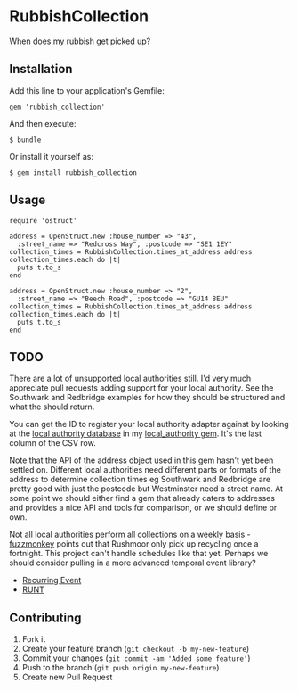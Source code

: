# RubbishCollection

When does my rubbish get picked up?


## Installation

Add this line to your application's Gemfile:

    gem 'rubbish_collection'

And then execute:

    $ bundle

Or install it yourself as:

    $ gem install rubbish_collection


## Usage

    require 'ostruct'

    address = OpenStruct.new :house_number => "43",
      :street_name => "Redcross Way", :postcode => "SE1 1EY"
    collection_times = RubbishCollection.times_at_address address
    collection_times.each do |t|
      puts t.to_s
    end

    address = OpenStruct.new :house_number => "2",
      :street_name => "Beech Road", :postcode => "GU14 8EU"
    collection_times = RubbishCollection.times_at_address address
    collection_times.each do |t|
      puts t.to_s
    end


## TODO

There are a lot of unsupported local authorities still. I'd very much appreciate
pull requests adding support for your local authority. See the Southwark and
Redbridge examples for how they should be structured and what the should return.

You can get the ID to register your local authority adapter against by looking
at the [local authority database][0] in my [local\_authority gem][1]. It's the
last column of the CSV row.

Note that the API of the address object used in this gem hasn't yet been settled
on. Different local authorities need different parts or formats of the address
to determine collection times eg Southwark and Redbridge are pretty good with
just the postcode but Westminster need a street name. At some point we should
either find a gem that already caters to addresses and provides a nice API and
tools for comparison, or we should define or own.

Not all local authorities perform all collections on a weekly basis -
[fuzzmonkey][2] points out that Rushmoor only pick up recycling once a
fortnight. This project can't handle schedules like that yet. Perhaps we
should consider pulling in a more advanced temporal event library?

  * [Recurring Event][3]
  * [RUNT][4]

[0]: https://raw.github.com/craigw/local_authority/master/db/local_authorities.csv
[1]: https://github.com/craigw/local_authority
[2]: https://github.com/fuzzmonkey
[3]: https://github.com/nickstenning/recurring_event
[4]: https://github.com/texel/runt


## Contributing

1. Fork it
2. Create your feature branch (`git checkout -b my-new-feature`)
3. Commit your changes (`git commit -am 'Added some feature'`)
4. Push to the branch (`git push origin my-new-feature`)
5. Create new Pull Request
